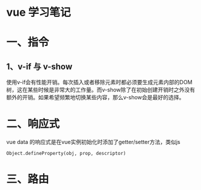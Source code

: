 # vue 学习笔记

<a name="ARgM6"></a>
# 一、指令
<a name="6soiP"></a>
## 1、v-if 与 v-show
使用v-if会有性能开销。每次插入或者移除元素时都必须要生成元素内部的DOM树，这在某些时候是非常大的工作量。而v-show除了在初始创建开销时之外没有额外的开销。如果希望频繁地切换某些内容，那么v-show会是最好的选择。
<a name="73gG8"></a>
# 二、响应式
vue data 的响应式是在vue实例初始化时添加了getter/setter方法，类似js
```
Object.defineProperty(obj, prop, descriptor)
```
# 三、路由